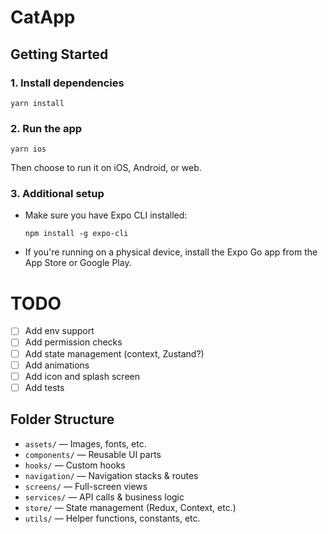 # CatApp

## Getting Started

### 1. Install dependencies

```
yarn install
```

### 2. Run the app

```
yarn ios
```

Then choose to run it on iOS, Android, or web.

### 3. Additional setup

- Make sure you have Expo CLI installed:
  ```
  npm install -g expo-cli
  ```
- If you're running on a physical device, install the Expo Go app from the App Store or Google Play.

# TODO

- [ ] Add env support
- [ ] Add permission checks
- [ ] Add state management (context, Zustand?)
- [ ] Add animations
- [ ] Add icon and splash screen
- [ ] Add tests

## Folder Structure

- `assets/` — Images, fonts, etc.
- `components/` — Reusable UI parts
- `hooks/` — Custom hooks
- `navigation/` — Navigation stacks & routes
- `screens/` — Full-screen views
- `services/` — API calls & business logic
- `store/` — State management (Redux, Context, etc.)
- `utils/` — Helper functions, constants, etc.
